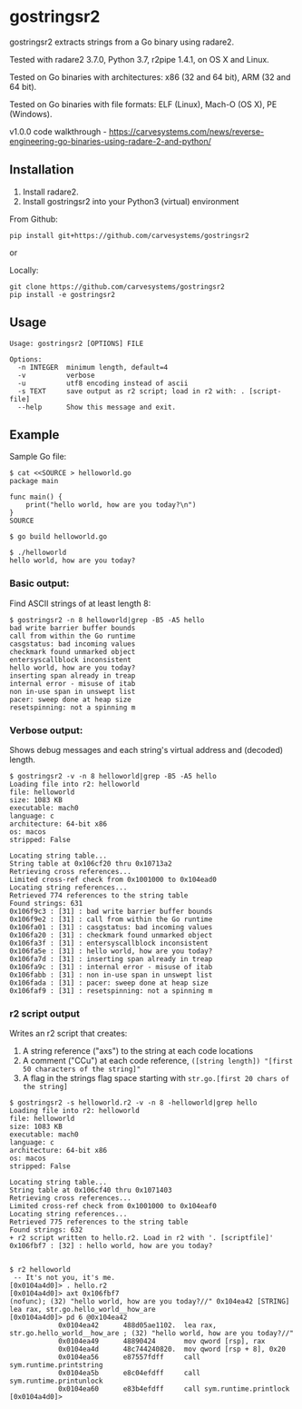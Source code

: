 # gostringsr2

gostringsr2 extracts strings from a Go binary using radare2.

Tested with radare2 3.7.0, Python 3.7, r2pipe 1.4.1, on OS X and Linux.

Tested on Go binaries with architectures: x86 (32 and 64 bit), ARM (32 and 64 bit).

Tested on Go binaries with file formats: ELF (Linux), Mach-O (OS X), PE (Windows).

v1.0.0 code walkthrough - https://carvesystems.com/news/reverse-engineering-go-binaries-using-radare-2-and-python/

## Installation

1. Install radare2.
1. Install gostringsr2 into your Python3 (virtual) environment

From Github:

```
pip install git+https://github.com/carvesystems/gostringsr2
```

or

Locally:

```
git clone https://github.com/carvesystems/gostringsr2
pip install -e gostringsr2
```

## Usage

```
Usage: gostringsr2 [OPTIONS] FILE

Options:
  -n INTEGER  minimum length, default=4
  -v          verbose
  -u          utf8 encoding instead of ascii
  -s TEXT     save output as r2 script; load in r2 with: . [script-file]
  --help      Show this message and exit.
```

## Example

Sample Go file:

```
$ cat <<SOURCE > helloworld.go
package main

func main() {
    print("hello world, how are you today?\n")
}
SOURCE

$ go build helloworld.go

$ ./helloworld
hello world, how are you today?
```

### Basic output:

Find ASCII strings of at least length 8:

```
$ gostringsr2 -n 8 helloworld|grep -B5 -A5 hello
bad write barrier buffer bounds
call from within the Go runtime
casgstatus: bad incoming values
checkmark found unmarked object
entersyscallblock inconsistent 
hello world, how are you today?
inserting span already in treap
internal error - misuse of itab
non in-use span in unswept list
pacer: sweep done at heap size 
resetspinning: not a spinning m
```

### Verbose output:

Shows debug messages and each string's virtual address and (decoded) length.

```
$ gostringsr2 -v -n 8 helloworld|grep -B5 -A5 hello
Loading file into r2: helloworld
file: helloworld
size: 1083 KB
executable: mach0
language: c
architecture: 64-bit x86
os: macos
stripped: False

Locating string table...
String table at 0x106cf20 thru 0x10713a2
Retrieving cross references...
Limited cross-ref check from 0x1001000 to 0x104ead0
Locating string references...
Retrieved 774 references to the string table
Found strings: 631
0x106f9c3 : [31] : bad write barrier buffer bounds
0x106f9e2 : [31] : call from within the Go runtime
0x106fa01 : [31] : casgstatus: bad incoming values
0x106fa20 : [31] : checkmark found unmarked object
0x106fa3f : [31] : entersyscallblock inconsistent 
0x106fa5e : [31] : hello world, how are you today?
0x106fa7d : [31] : inserting span already in treap
0x106fa9c : [31] : internal error - misuse of itab
0x106fabb : [31] : non in-use span in unswept list
0x106fada : [31] : pacer: sweep done at heap size 
0x106faf9 : [31] : resetspinning: not a spinning m
```


### r2 script output

Writes an r2 script that creates:

1. A string reference ("axs") to the string at each code locations
1. A comment ("CCu") at each code reference, `([string length]) "[first 50 characters of the string]"`
1. A flag in the strings flag space starting with `str.go.[first 20 chars of the string]`

```
$ gostringsr2 -s helloworld.r2 -v -n 8 -helloworld|grep hello
Loading file into r2: helloworld
file: helloworld
size: 1083 KB
executable: mach0
language: c
architecture: 64-bit x86
os: macos
stripped: False

Locating string table...
String table at 0x106cf40 thru 0x1071403
Retrieving cross references...
Limited cross-ref check from 0x1001000 to 0x104eaf0
Locating string references...
Retrieved 775 references to the string table
Found strings: 632
+ r2 script written to hello.r2. Load in r2 with '. [scriptfile]'
0x106fbf7 : [32] : hello world, how are you today?


$ r2 helloworld
 -- It's not you, it's me.
[0x0104a4d0]> . hello.r2
[0x0104a4d0]> axt 0x106fbf7
(nofunc); (32) "hello world, how are you today?//" 0x104ea42 [STRING] lea rax, str.go.hello_world__how_are
[0x0104a4d0]> pd 6 @0x104ea42
            0x0104ea42      488d05ae1102.  lea rax, str.go.hello_world__how_are ; (32) "hello world, how are you today?//"
            0x0104ea49      48890424       mov qword [rsp], rax
            0x0104ea4d      48c744240820.  mov qword [rsp + 8], 0x20
            0x0104ea56      e87557fdff     call sym.runtime.printstring
            0x0104ea5b      e8c04efdff     call sym.runtime.printunlock
            0x0104ea60      e83b4efdff     call sym.runtime.printlock
[0x0104a4d0]>
```
